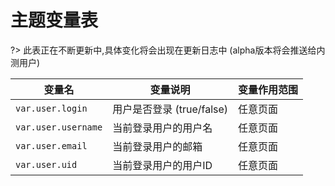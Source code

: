 # 主题变量表

?> 此表正在不断更新中,具体变化将会出现在更新日志中 (alpha版本将会推送给内测用户)

| 变量名              | 变量说明                  | 变量作用范围 |
| ------------------- | ------------------------- | ------------ |
| `var.user.login`    | 用户是否登录 (true/false) | 任意页面     |
| `var.user.username` | 当前登录用户的用户名      | 任意页面     |
| `var.user.email`    | 当前登录用户的邮箱        | 任意页面     |
| `var.user.uid`      | 当前登录用户的用户ID      | 任意页面     |


